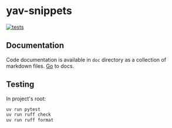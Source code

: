 # yav-snippets

[![tests](https://github.com/yashenkoxciv/yav-snippets/actions/workflows/tests.yml/badge.svg?event=push)](https://github.com/yashenkoxciv/yav-snippets/actions/workflows/tests.yml)

## Documentation

Code documentation is available in `doc` directory as a collection of markdown files. [Go](doc/content.md) to docs.

## Testing

In project's root:

```bash
uv run pytest
uv run ruff check
uv run ruff format
```

